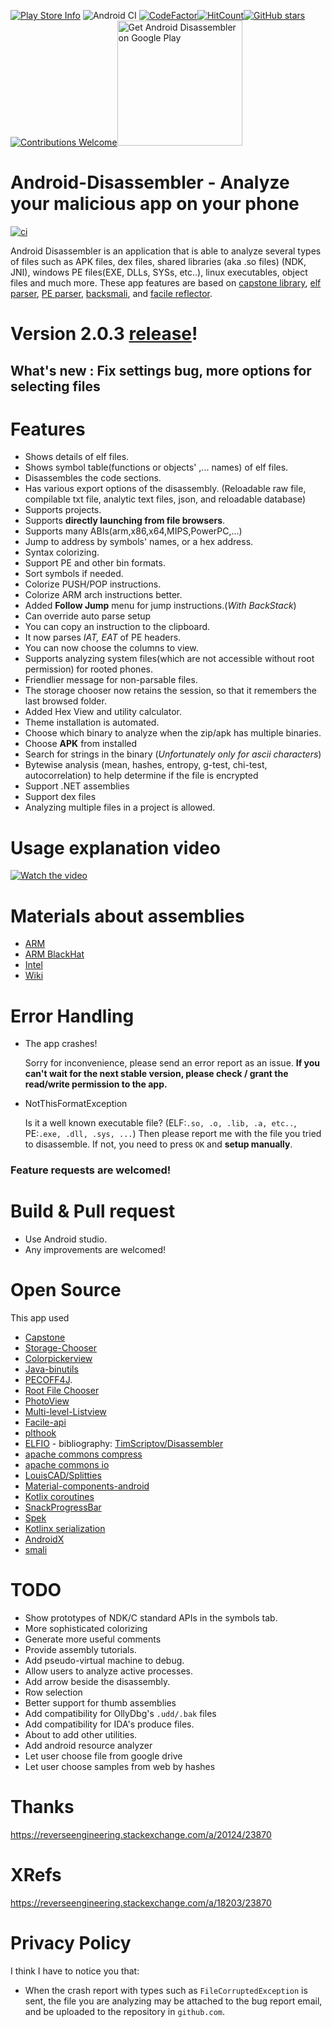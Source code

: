 [![Play Store Info](https://img.shields.io/badge/Play_Store-v2.0.2-36B0C1.svg?style=flat-square)](https://play.google.com/store/apps/details?id=com.kyhsgeekcode.disassembler) ![Android CI](https://github.com/KYHSGeekCode/Android-Disassembler/workflows/Android%20CI/badge.svg) [![CodeFactor](https://www.codefactor.io/repository/github/kyhsgeekcode/android-disassembler/badge/master)](https://www.codefactor.io/repository/github/kyhsgeekcode/android-disassembler/overview/master)[![HitCount](http://hits.dwyl.com/KYHSGeekCode/Android-Disassembler.svg)](http://hits.dwyl.com/KYHSGeekCode/Android-Disassembler)[![GitHub stars](https://img.shields.io/github/stars/KYHSGeekCode/Android-Disassembler.svg?style=social&label=Star&maxAge=2592000)](https://github.com/KYHSGeekCode/Android-Disassembler/stargazers/)[![Contributions Welcome](https://img.shields.io/badge/contributions-welcome-brightgreen.svg?style=round)](https://github.com/KYHSGeekCode/Android-Disassembler/issues)[<img src="https://play.google.com/intl/en_us/badges/images/apps/en-play-badge-border.png" width="200" alt="Get Android Disassembler on Google Play" />](https://play.google.com/store/apps/details?id=com.kyhsgeekcode.disassembler "Get Android Disassembler on Google Play")


# Android-Disassembler - Analyze your malicious app on your phone

[![ci][1]][2]

Android Disassembler is an application that is able to analyze several types of files such as APK files, dex files, shared libraries (aka .so files) (NDK, JNI), windows PE files(EXE, DLLs, SYSs, etc..), linux executables, object files and much more. These app features are based on [capstone library](https://github.com/aquynh/capstone), [elf](https://github.com/serge1/ELFIO) [parser](https://github.com/jawi/java-binutils), [PE parser](https://github.com/kichik/pecoff4j), [backsmali](https://github.com/JesusFreke/smali), and [facile reflector](https://github.com/TomSmartBishop/facile-api).

# Version 2.0.3 [release](https://github.com/KYHSGeekCode/Android-Disassembler/releases)!

## What's new : Fix settings bug, more options for selecting files
# Features
- Shows details of elf files.
- Shows symbol table(functions or objects' ,... names) of elf files.
- Disassembles the code sections.
- Has various export options of the disassembly. (Reloadable raw file, compilable txt file, analytic text files, json, and  reloadable database)
- Supports projects.
- Supports **directly launching from file browsers**.
- Supports many ABIs(arm,x86,x64,MIPS,PowerPC,...)
- Jump to address by symbols' names, or a hex address.
- Syntax colorizing.
- Support PE and other bin formats.
- Sort symbols if needed.
- Colorize PUSH/POP instructions.
- Colorize ARM arch instructions better.
- Added **Follow Jump** menu for jump instructions.(*With BackStack*)
- Can override auto parse setup
- You can copy an instruction to the clipboard.
- It now parses *IAT, EAT* of PE headers.
- You can now choose the columns to view.
- Supports analyzing system files(which are not accessible without root permission) for rooted phones.
- Friendlier message for non-parsable files.
- The storage chooser now retains the session, so that it remembers the last browsed folder.
- Added Hex View and utility calculator.
- Theme installation is automated.
- Choose which binary to analyze when the zip/apk has multiple binaries.
- Choose **APK** from installed
- Search for strings in the binary (*Unfortunately only for ascii characters*)
- Bytewise analysis (mean, hashes, entropy, g-test, chi-test, autocorrelation) to help determine if the file is encrypted
- Support .NET assemblies
- Support dex files
- Analyzing multiple files in a project is allowed.

# Usage explanation video

[![Watch the video](https://img.youtube.com/vi/WZk0JdgSnTs/maxresdefault.jpg)](https://youtu.be/WZk0JdgSnTs)

# Materials about assemblies
 - [ARM](https://www.google.co.kr/url?sa=t&source=web&rct=j&url=http://arantxa.ii.uam.es/~gdrivera/sed/docs/ARMBook.pdf&ved=2ahUKEwjagIuEzOTeAhXHvLwKHeWcCnYQFjAAegQIBBAB&usg=AOvVaw2WWago0qaeDy06z0pgVR3n)
 - [ARM BlackHat](https://www.google.com/url?q=https://www.blackhat.com/presentations/bh-europe-04/bh-eu-04-dehaas/bh-eu-04-dehaas.pdf&sa=U&ved=2ahUKEwjzg-OCg-3eAhUFT7wKHfXlABIQFjACegQIChAB&usg=AOvVaw0JFoqyycNHnqauD5yO6jIj)
 - [Intel](https://en.m.wikibooks.org/wiki/X86_Assembly)
 - [Wiki](https://github.com/KYHSGeekCode/Android-Disassembler/wiki)

# Error Handling

 - The app crashes!

   Sorry for inconvenience, please send an error report as an issue. **If you can't wait for the next stable version, please check / grant the read/write permission to the app.**
   
 - NotThisFormatException

   Is it a well known executable file? (ELF:`.so, .o, .lib, .a, etc..`, PE:`.exe, .dll, .sys, ...`) Then please report me with the file you tried to disassemble.
   If not, you need to press `OK` and **setup manually**.


### Feature requests are welcomed!

# Build & Pull request
 - Use Android studio.
 - Any improvements are welcomed!

# Open Source
 This app used
 - [Capstone](https://github.com/aquynh/capstone) 
 - [Storage-Chooser](https://github.com/codekidX/storage-chooser)
 - [Colorpickerview](https://github.com/skydoves/ColorPickerView)
 - [Java-binutils](https://github.com/jawi/java-binutils)
 - [PECOFF4J](https://github.com/kichik/pecoff4j).
 - [Root File Chooser](https://github.com/KYHSGeekCode/RootFilePicker)
 - [PhotoView](https://github.com/chrisbanes/PhotoView)
 - [Multi-level-Listview](https://github.com/open-rnd/android-multi-level-listview)
 - [Facile-api](https://github.com/TomSmartBishop/facile-api)
 - [plthook](https://github.com/kubo/plthook/)
 - [ELFIO](https://github.com/serge1/ELFIO) - bibliography: [TimScriptov/Disassembler](https://github.com/TimScriptov/Disassembler/blob/master/app/src/main/jni/Disassembler.cpp)
 - [apache commons compress](https://commons.apache.org/proper/commons-compress/)
 - [apache commons io](https://commons.apache.org/proper/commons-io/)
 - [LouisCAD/Splitties](https://github.com/LouisCAD/Splitties)
 - [Material-components-android](https://github.com/material-components/material-components-android)
 - [Kotlix coroutines](https://github.com/Kotlin/kotlinx.coroutines)
 - [SnackProgressBar](https://github.com/tingyik90/snackprogressbar)
 - [Spek](https://github.com/spekframework/spek)
 - [Kotlinx serialization](https://github.com/Kotlin/kotlinx.serialization)
 - [AndroidX](https://android.googlesource.com/platform/frameworks/support/+/androidx-master-dev)
 - [smali](https://github.com/JesusFreke/smali)
# TODO
 - Show prototypes of NDK/C standard APIs in the symbols tab.
 - More sophisticated colorizing
 - Generate more useful comments
 - Provide assembly tutorials.
 - Add pseudo-virtual machine to debug.
 - Allow users to analyze active processes.
 - Add arrow beside the disassembly.
 - Row selection
 - Better support for thumb assemblies
 - Add compatibility for OllyDbg's `.udd/.bak` files
 - Add compatibility for IDA's produce files.
 - About to add other utilities.
 - Add android resource analyzer
 - Let user choose file from google drive
 - Let user choose samples from web by hashes

# Thanks
https://reverseengineering.stackexchange.com/a/20124/23870

# XRefs
https://reverseengineering.stackexchange.com/a/18203/23870

# Privacy Policy
I think I have to notice you that:

- When the crash report with types such as `FileCorruptedException` is sent, the file you are analyzing may be attached to the bug report email, and be uploaded to the repository in `github.com`.

[1]: https://github.com/KYHSGeekCode/Android-Disassembler/workflows/ci/badge.svg
[2]: https://github.com/KYHSGeekCode/Android-Disassembler/actions
